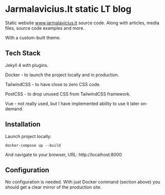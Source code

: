 Jarmalavicius.lt static LT blog
===============================

Static website www.jarmalavicius.lt source code. Along with articles, media files, source code examples and more.

With a custom-built theme.

Tech Stack
----------

Jekyll 4 with plugins.

Docker - to launch the project locally and in production.

TailwindCSS - to have close to zero CSS code.

PostCSS - to drop unused CSS from TailwindCSS framework.

Vue - not really used, but I have implemented ability to use it later on-demand.

Installation
------------

Launch project locally:

    docker-compose up --build

And navigate to your browser, URL: http://localhost:8000

Configuration
-------------

No configuration is needed. With just Docker command (section above) you should
get a clear mirror of the production site.
